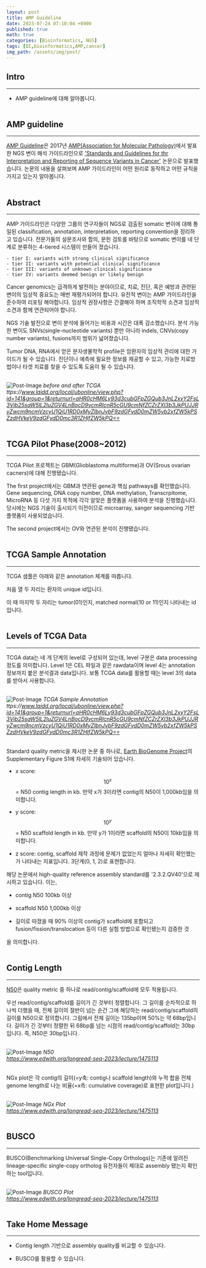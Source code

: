 ```yaml
---
layout: post
title: AMP Guideline
date: 2023-07-24 07:10:04 +0900
published: true
math: true
categories: [Bioinformatics, NGS]
tags: [BI,bioinformatics,AMP,cancer]
img_path: /assets/img/post/
---
```


## Intro
***

* AMP guideline에 대해 알아봅니다.
<br><br>


## AMP guideline
***

[AMP Guideline](https://doi.org/10.1016%2Fj.jmoldx.2016.10.002, "AMP Guideline")은 2017년 [AMP(Association for Molecular Pathology)](https://www.amp.org/, "AMP(Association for Molecular Pathology)")에서 발표한 NGS 변이 해석 가이드라인으로 ['Standards and Guidelines for thr Interpretation and Reporting of Sequence Variants in Cancer'](https://doi.org/10.1016%2Fj.jmoldx.2016.10.002, "'Standards and Guidelines for thr Interpretation and Reporting of Sequence Variants in Cancer'") 논문으로 발표했습니다. 논문의 내용을 살펴보며 AMP 가이드라인이 어떤 원리로 동작하고 어떤 규칙을 가지고 있는지 알아봅니다.
<br><br>


## Abstract
***

AMP 가이드라인은 다양한 그룹의 연구자들이 NGS로 검출된 somatic 변이에 대해 통일된 classification, annotation, interpretation, reporting convention을 정리하고 있습니다. 전문가들의 설문조사와 합의, 문헌 검토를 바탕으로 somatic 변이를 네 단계로 분류하는 4-tiered 시스템이 만들어 졌습니다.

    - tier I: variants with strong clinical significance
    - tier II: variants with potential clinical significance
    - tier III: variants of unknown clinical significance
    - tier IV: variants deemed benign or likely benign

Cancer genomics는 급격하게 발전하는 분야이므로, 치료, 진단, 혹은 예방과 관련된 변이의 임상적 중요도는 매번 재평가되어야 합니다. 유전적 변이는 AMP 가이드라인을 준수하여 리포팅 해야합니다. 임상적 권장사항은 간결해야 하며 조직학적 소견과 임상적 소견과 함께 연관되어야 합니다.

NGS 기술 발전으로 변이 분석에 들어가는 비용과 시간은 대폭 감소했습니다. 분석 가능한 변이도 SNVs(single-nucleotide variants) 뿐만 아니라 indels, CNVs(copy number variants), fusions까지 범위가 넓어졌습니다.

Tumor DNA, RNA에서 얻은 분자생물학적 profile은 암환자의 임상적 관리에 대한 가이드가 될 수 있습니다. 진단이나 예측에 필요한 정보를 제공할 수 있고, 가능한 치료방법이나 타겟 치료를 찾을 수 있도록 도움이 될 수 있습니다.
<br><br>


![Post-Image](TCGA1.png)
_before and after TCGA<br>
ttps://www.laidd.org/local/ubonline/view.php?id=141&group=1&returnurl=aHR0cHM6Ly93d3cubGFpZGQub3JnL2xvY2FsL3Vib25saW5lL2luZGV4LnBocD9vcmRlcnR5cGU9cmNfZCZrZXl3b3JkPUJJRyZwcm9ncmVzcyU1QiU1RD0xMyZlbnJvbF9zdGFydD0mZW5yb2xfZW5kPSZzdHVkeV9zdGFydD0mc3R1ZHlfZW5kPQ==_
<br><br>


## TCGA Pilot Phase(2008~2012)
***

TCGA Pilot 프로젝트는 GBM(Glioblastoma multiforme)과 OV(Srous ovarian cacners)에 대해 진행됐습니다.

The first project에서는 GBM과 연관된 gene과 핵심 pathways를 확인했습니다. Gene sequencing, DNA copy number, DNA methylation, Transcrpitome, MicroRNA 등 다섯 가지 목적에 각각 알맞은 플랫폼을 사용하여 분석을 진행했습니다. 당시에는 NGS 기술이 출시되기 이전이므로 microarray, sanger sequencing 기반 플랫폼이 사용되었습니다.

The second project에서는 OV와 연관된 분석이 진행됐습니다.
<br><br>


## TCGA Sample Annotation
***

TCGA 샘플은 아래와 같은 annotation 체계를 따릅니다.

처음 열 두 자리는 환자의 unique id입니다.

이 때 마지막 두 자리는 tumor(01)인지, matched normal(10 or 11)인지 나타내는 id입니다.
<br><br>


## Levels of TCGA Data
***

TCGA data는 네 개 단계의 level로 구성되어 있는데, level 구분은 data processing 정도를 의미합니다. Level 1은 CEL 파일과 같은 rawdata이며 level 4는 annotation 정보까지 붙은 분석결과 data입니다. 보통 TCGA data를 활용할 때는 level 3의 data를 받아서 사용합니다.
<br><br>


![Post-Image](TCGA2.png)
_TCGA Sample Annotation<br>
ttps://www.laidd.org/local/ubonline/view.php?id=141&group=1&returnurl=aHR0cHM6Ly93d3cubGFpZGQub3JnL2xvY2FsL3Vib25saW5lL2luZGV4LnBocD9vcmRlcnR5cGU9cmNfZCZrZXl3b3JkPUJJRyZwcm9ncmVzcyU1QiU1RD0xMyZlbnJvbF9zdGFydD0mZW5yb2xfZW5kPSZzdHVkeV9zdGFydD0mc3R1ZHlfZW5kPQ==_
<br><br>




Standard quality metric을 제시한 논문 중 하나로, [Earth BioGenome Project](https://www.pnas.org/doi/10.1073/pnas.2115639118, "Earth BioGenome Project")의 Supplementary Figure S1에 자세히 기술되어 있습니다.

* x score: $$ 10^{x} $$ = N50 contig length in kb. 만약 x가 3이라면 contig의 N50이 1,000kb임을 의미합니다.

* y score: $$ 10^{y} $$ = N50 scaffold length in kb. 만약 y가 1이라면 scaffold의 N50이 10kb임을 의미합니다.

* z score: contig, scaffold 제작 과정에 문제가 없었는지 얼마나 자세히 확인했는가 나타내는 지표입니다. 3단계(0, 1, 2)로 표현합니다.


해당 논문에서 high-quality reference assembly standard를 '2.3.2.QV40'으로 제시하고 있습니다. 이는,

* contig N50 100kb 이상

* scaffold N50 1,000kb 이상

* 길이로 따졌을 때 90% 이상의 contig가 scaffold에 포함되고 fusion/fission/translocation 등이 다른 실험 방법으로 확인됐는지 검증한 것

을 의미합니다.
<br><br>


## Contig Length
***

[N50](https://en.wikipedia.org/wiki/N50,_L50,_and_related_statistics, "N50")은 quality metric 중 하나로 read/contig/scaffold에 모두 적용됩니다.

우선 read/contig/scaffold를 길이가 긴 것부터 정렬합니다. 그 길이를 순차적으로 하나씩 더했을 때, 전체 길이의 절반이 넘는 순간 그에 해당하는 read/contig/scaffold의 길이를 N50으로 정의합니다. 그림에서 전체 길이는 135bp이며 50%는 약 68bp입니다. 길이가 긴 것부터 정렬한 뒤 68bp를 넘는 시점의 read/contig/scaffold는 30bp입니다. 즉, N50은 30bp입니다.
<br><br>


![Post-Image](longread15.png)
_N50<br>
https://www.edwith.org/longread-seq-2023/lecture/1475113_
<br><br>


NGx plot은 각 contig의 길이(=y축: contig나 scaffold length)와 누적 합을 전체 genome length로 나눈 비율(=x측: cumulative coverage)로 표현한 plot입니다.)
<br><br>


![Post-Image](longread16.png)
_NGx Plot<br>
https://www.edwith.org/longread-seq-2023/lecture/1475113_
<br><br>


## BUSCO
***

BUSCO(Benchmarking Universal Single-Copy Orthologs)는 기존에 알려진 lineage-specific single-copy ortholog 유전자들이 제대로 assembly 됐는지 확인하는 tool입니다. 
<br><br>


![Post-Image](longread17.png)
_BUSCO Plot<br>
https://www.edwith.org/longread-seq-2023/lecture/1475113_
<br><br>


## Take Home Message
***

* Contig length 기반으로 assembly quality를 비교할 수 있습니다.

* BUSCO를 활용할 수 있습니다.